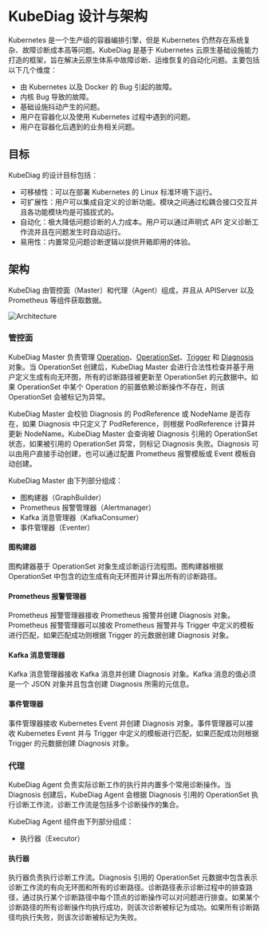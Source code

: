 # KubeDiag 设计与架构

Kubernetes 是一个生产级的容器编排引擎，但是 Kubernetes 仍然存在系统复杂、故障诊断成本高等问题。KubeDiag 是基于 Kubernetes 云原生基础设施能力打造的框架，旨在解决云原生体系中故障诊断、运维恢复的自动化问题。主要包括以下几个维度：

* 由 Kubernetes 以及 Docker 的 Bug 引起的故障。
* 内核 Bug 导致的故障。
* 基础设施抖动产生的问题。
* 用户在容器化以及使用 Kubernetes 过程中遇到的问题。
* 用户在容器化后遇到的业务相关问题。

## 目标

KubeDiag 的设计目标包括：

* 可移植性：可以在部署 Kubernetes 的 Linux 标准环境下运行。
* 可扩展性：用户可以集成自定义的诊断功能。模块之间通过松耦合接口交互并且各功能模块均是可插拔式的。
* 自动化：极大降低问题诊断的人力成本。用户可以通过声明式 API 定义诊断工作流并且在问题发生时自动运行。
* 易用性：内置常见问题诊断逻辑以提供开箱即用的体验。

## 架构

KubeDiag 由管控面（Master）和代理（Agent）组成，并且从 APIServer 以及 Prometheus 等组件获取数据。

![Architecture](../images/kubediag-architecture.png)

### 管控面

KubeDiag Master 负责管理 [Operation](./graph-based-pipeline.md#operation)、[OperationSet](./graph-based-pipeline.md#operationset)、[Trigger](./graph-based-pipeline.md#trigger) 和 [Diagnosis](./diagnosis.md) 对象。当 OperationSet 创建后，KubeDiag Master 会进行合法性检查并基于用户定义生成有向无环图，所有的诊断路径被更新至 OperationSet 的元数据中。如果 OperationSet 中某个 Operation 的前置依赖诊断操作不存在，则该 OperationSet 会被标记为异常。

KubeDiag Master 会校验 Diagnosis 的 PodReference 或 NodeName 是否存在，如果 Diagnosis 中只定义了 PodReference，则根据 PodReference 计算并更新 NodeName。KubeDiag Master 会查询被 Diagnosis 引用的 OperationSet 状态，如果被引用的 OperationSet 异常，则标记 Diagnosis 失败。Diagnosis 可以由用户直接手动创建，也可以通过配置 Prometheus 报警模板或 Event 模板自动创建。

KubeDiag Master 由下列部分组成：

* 图构建器（GraphBuilder）
* Prometheus 报警管理器（Alertmanager）
* Kafka 消息管理器（KafkaConsumer）
* 事件管理器（Eventer）

#### 图构建器

图构建器基于 OperationSet 对象生成诊断运行流程图。图构建器根据 OperationSet 中包含的边生成有向无环图并计算出所有的诊断路径。

#### Prometheus 报警管理器

Prometheus 报警管理器接收 Prometheus 报警并创建 Diagnosis 对象。Prometheus 报警管理器可以接收 Prometheus 报警并与 Trigger 中定义的模板进行匹配，如果匹配成功则根据 Trigger 的元数据创建 Diagnosis 对象。

#### Kafka 消息管理器

Kafka 消息管理器接收 Kafka 消息并创建 Diagnosis 对象。Kafka 消息的值必须是一个 JSON 对象并且包含创建 Diagnosis 所需的元信息。

#### 事件管理器

事件管理器接收 Kubernetes Event 并创建 Diagnosis 对象。事件管理器可以接收 Kubernetes Event 并与 Trigger 中定义的模板进行匹配，如果匹配成功则根据 Trigger 的元数据创建 Diagnosis 对象。

### 代理

KubeDiag Agent 负责实际诊断工作的执行并内置多个常用诊断操作。当 Diagnosis 创建后，KubeDiag Agent 会根据 Diagnosis 引用的 OperationSet 执行诊断工作流，诊断工作流是包括多个诊断操作的集合。

KubeDiag Agent 组件由下列部分组成：

* 执行器（Executor）

#### 执行器

执行器负责执行诊断工作流。Diagnosis 引用的 OperationSet 元数据中包含表示诊断工作流的有向无环图和所有的诊断路径。诊断路径表示诊断过程中的排查路径，通过执行某个诊断路径中每个顶点的诊断操作可以对问题进行排查。如果某个诊断路径的所有诊断操作均执行成功，则该次诊断被标记为成功。如果所有诊断路径均执行失败，则该次诊断被标记为失败。
